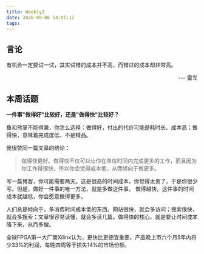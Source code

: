 ```yaml
---
title: Weekly2
date: 2020-09-06 14:01:12
tags:
---
```


## 言论

有机会一定要试一试，其实试错的成本并不高，而错过的成本却非常高。
<p align="right"> --- 雷军</p>

## 本周话题

**一件事"做得好"比较好，还是"做得快"比较好？**

鱼和熊掌不能得兼，你怎么选择：做得好，付出的代价可能是耗时长、成本高；做得快，意味着完成度低、不是精品。

我很赞同一篇文章的结论：
>做得快更好。做得快不仅可以让你在单位时间内完成更多的工作，而且因为你工作得很快，所以你会觉得成本低，从而倾向于做更多。

写一篇博客，你可能需要两天。这是很高的时间成本，你觉得太贵了，于是你很少写。但是，做好一件事的唯一方法，就是多做这件事。 做得越快，这件事的时间成本就越低，你会愿意做得更多。

人们总是倾向于，多消费时间成本低的东西。网站很快，就会多访问；搜索很快，就会多搜索；文章很容易读懂，就会多读几篇。做得快的核心，就是要让时间成本降下来，从而多做。

全球FPGA第一大厂商Xilinx认为，更快比更便宜重要，产品晚上市六个月5年内将少33%的利润，每晚四周等于损失14%的市场份额。